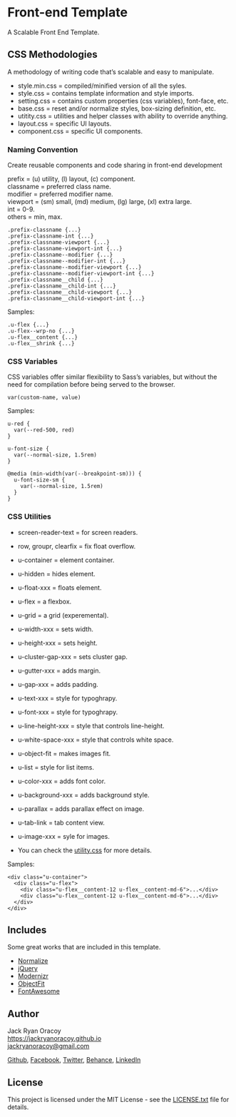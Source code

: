 # Front-end Template
  
A Scalable Front End Template.
  
  
## CSS Methodologies  
  
A methodology of writing code that’s scalable and easy to manipulate.  

* style.min.css = compiled/minified version of all the syles.  
* style.css = contains template information and style imports.  
* setting.css = contains custom properties (css variables), font-face, etc.
* base.css = reset and/or normalize styles, box-sizing definition, etc.  
* utitity.css = utilities and helper classes with ability to override anything.  
* layout.css = specific UI layouts.  
* component.css = specific UI components.   
  
### Naming Convention 
    
Create reusable components and code sharing in front-end development  
  
prefix    = (u) utility, (l) layout, (c) component.  
classname = preferred class name.  
modifier  = preferred modifier name.  
viewport  = (sm) small, (md) medium, (lg) large, (xl) extra large.  
int       = 0-9.  
others    = min, max.  
  
```
.prefix-classname {...}
.prefix-classname-int {...}
.prefix-classname-viewport {...}
.prefix-classname-viewport-int {...}
.prefix-classname--modifier {...}
.prefix-classname--modifier-int {...}
.prefix-classname--modifier-viewport {...}
.prefix-classname--modifier-viewport-int {...}
.prefix-classname__child {...}
.prefix-classname__child-int {...}
.prefix-classname__child-viewport {...}
.prefix-classname__child-viewport-int {...}
```  
  
Samples:  
  
```
.u-flex {...}  
.u-flex--wrp-no {...}  
.u-flex__content {...}  
.u-flex__shrink {...}  
```
  
### CSS Variables  
  
CSS variables offer similar flexibility to Sass’s variables, but without the need for compilation before being served to the browser.  

```
var(custom-name, value)
```

Samples:  
  
```
u-red {  
  var(--red-500, red)
}  

u-font-size {  
  var(--normal-size, 1.5rem)  
}

@media (min-width(var(--breakpoint-sm))) {  
  u-font-size-sm {  
    var(--normal-size, 1.5rem)  
  }
}
```  
  
### CSS Utilities  
  
* screen-reader-text = for screen readers.  
* row, groupr, clearfix = fix float overflow.  
* u-container = element container.  
* u-hidden = hides element.  
* u-float-xxx = floats element.  
* u-flex = a flexbox.  
* u-grid = a grid (experemental).  
* u-width-xxx = sets width.
* u-height-xxx = sets height.
* u-cluster-gap-xxx = sets cluster gap.
* u-gutter-xxx = adds margin.    
* u-gap-xxx = adds padding.  
* u-text-xxx = style for typoghrapy.  
* u-font-xxx = style for typoghrapy.  
* u-line-height-xxx = style that controls line-height.  
* u-white-space-xxx = style that controls white space.
* u-object-fit = makes images fit.  
* u-list = style for list items.
* u-color-xxx = adds font color.
* u-background-xxx = adds background style.  
* u-parallax = adds parallax effect on image.
* u-tab-link = tab content view.  
* u-image-xxx = syle for images.  
  
* You can check the [utility.css](styles/utility.css) for more details.
  
Samples:  
  
```
<div class="u-container">
  <div class="u-flex">
    <div class="u-flex__content-12 u-flex__content-md-6">...</div>
    <div class="u-flex__content-12 u-flex__content-md-6">...</div>
  </div>
</div>
```
  
  
## Includes  
  
Some great works that are included in this template.  
   
* [Normalize](https://necolas.github.io/normalize.css/)  
* [jQuery](https://jquery.com/)  
* [Modernizr](https://modernizr.com/)  
* [ObjectFit](https://github.com/fregante/object-fit-images/)  
* [FontAwesome](https://fontawesome.com/)  
    
  
## Author  
  
Jack Ryan Oracoy  
https://jackryanoracoy.github.io  
jackryanoracoy@gmail.com  
  
[Github](https://github.com/jackryanoracoy), 
[Facebook](https://facebook.com/JackRyanOracoy), 
[Twitter](https://twitter.com/JackRyanOracoy), 
[Behance](https://www.behance.net/jackryanor7dac), 
[LinkedIn](https://www.linkedin.com/in/jackryanoracoy)  
  
  
## License  
  
This project is licensed under the MIT License - see the [LICENSE.txt](LICENSE.txt) file for details.  
